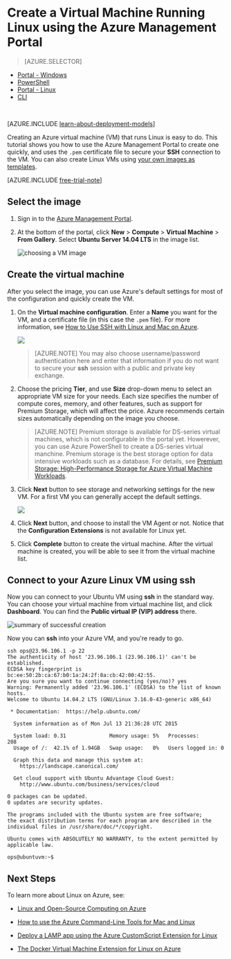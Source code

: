 <properties
	pageTitle="Create an Azure virtual machine running Linux in the Azure Management Portal | Azure"
	description="Use the Azure Management Portal to create an Azure virtual machine (VM) running Linux with the Azure resource groups."
	services="virtual-machines"
	documentationCenter=""
	authors="squillace"
	manager="timlt"
	editor="tysonn"
	tags="azure-resource-manager"/>

<tags
	ms.service="virtual-machines"
	ms.date="10/21/2015"
	wacn.date=""/>

# Create a Virtual Machine Running Linux using the Azure Management Portal

> [AZURE.SELECTOR]
- [Portal - Windows](/documentation/articles/virtual-machines-windows-tutorial-classic-portal)
- [PowerShell](/documentation/articles/virtual-machines-ps-create-preconfigure-windows-vms)
- [Portal - Linux](/documentation/articles/virtual-machines-linux-tutorial-portal-rm)
- [CLI](/documentation/articles/virtual-machines-linux-tutorial)

<br>

[AZURE.INCLUDE [learn-about-deployment-models](../includes/learn-about-deployment-models-classic-include.md)]

Creating an Azure virtual machine (VM) that runs Linux is easy to do. This tutorial shows you how to use the Azure Management Portal to create one quickly, and uses the `.pem` certificate file to secure your **SSH** connection to the VM. You can also create Linux VMs using [your own images as templates](/documentation/articles/virtual-machines-linux-create-upload-vhd).

[AZURE.INCLUDE [free-trial-note](../includes/free-trial-note.md)]

## Select the image

1. Sign in to the [Azure Management Portal](https://manage.windowsazure.cn).

2. At the bottom of the portal, click **New** > **Compute** > **Virtual Machine** > **From Gallery**. Select **Ubuntu Server 14.04 LTS** in the image list.

	![choosing a VM image](./media/virtual-machines-linux-tutorial-portal-rm/chooseubuntuvm.png)

## Create the virtual machine

After you select the image, you can use Azure's default settings for most of the configuration and quickly create the VM.

1. On the **Virtual machine configuration**. Enter a **Name** you want for the VM, and a certificate file (in this case the `.pem` file). For more information, see [How to Use SSH with Linux and Mac on Azure](/documentation/articles/virtual-machines-linux-use-ssh-key).

	![](./media/virtual-machines-linux-tutorial-portal-rm/step-1-thebasics.png)

	> [AZURE.NOTE] You may also choose username/password authentication here and enter that information if you do not want to secure your **ssh** session with a public and private key exchange.

2. Choose the pricing **Tier**, and use **Size** drop-down menu to select an appropriate VM size for your needs. Each size specifies the number of compute cores, memory, and other features, such as support for Premium Storage, which will affect the price. Azure recommends certain sizes automatically depending on the image you choose.

	>[AZURE.NOTE] Premium storage is available for DS-series virtual machines, which is not configurable in the portal yet. Howerever, you can use Azure PowerShell to create a DS-series virtual manchine. Premium storage is the best storage option for data intensive workloads such as a database. For details, see [Premium Storage: High-Performance Storage for Azure Virtual Machine Workloads](/documentation/articles/storage-premium-storage-preview-portal).

3. Click **Next** button to see storage and networking settings for the new VM. For a first VM you can generally accept the default settings.

	![](./media/virtual-machines-linux-tutorial-portal-rm/step-3-settings.png)

6. Click **Next** button, and choose to install the VM Agent or not. Notice that the **Configuration Extensions** is not available for Linux yet.

8. Click **Complete** button to create the virtual machine. After the virtual machine is created, you will be able to see it from the virtual machine list.

## Connect to your Azure Linux VM using **ssh**

Now you can connect to your Ubuntu VM using **ssh** in the standard way. You can choose your virtual machine from virtual machine list, and click **Dashboard**. You can find the **Public virtual IP (VIP) address** there.

![summary of successful creation](./media/virtual-machines-linux-tutorial-portal-rm/successresultwithip.png)

Now you can **ssh** into your Azure VM, and you're ready to go.

	ssh ops@23.96.106.1 -p 22
	The authenticity of host '23.96.106.1 (23.96.106.1)' can't be established.
	ECDSA key fingerprint is bc:ee:50:2b:ca:67:b0:1a:24:2f:8a:cb:42:00:42:55.
	Are you sure you want to continue connecting (yes/no)? yes
	Warning: Permanently added '23.96.106.1' (ECDSA) to the list of known hosts.
	Welcome to Ubuntu 14.04.2 LTS (GNU/Linux 3.16.0-43-generic x86_64)

	 * Documentation:  https://help.ubuntu.com/

	  System information as of Mon Jul 13 21:36:28 UTC 2015

	  System load: 0.31              Memory usage: 5%   Processes:       208
	  Usage of /:  42.1% of 1.94GB   Swap usage:   0%   Users logged in: 0

	  Graph this data and manage this system at:
	    https://landscape.canonical.com/

	  Get cloud support with Ubuntu Advantage Cloud Guest:
	    http://www.ubuntu.com/business/services/cloud

	0 packages can be updated.
	0 updates are security updates.

	The programs included with the Ubuntu system are free software;
	the exact distribution terms for each program are described in the
	individual files in /usr/share/doc/*/copyright.

	Ubuntu comes with ABSOLUTELY NO WARRANTY, to the extent permitted by
	applicable law.

	ops@ubuntuvm:~$

## Next Steps

To learn more about Linux on Azure, see:

- [Linux and Open-Source Computing on Azure](/documentation/articles/virtual-machines-linux-opensource)

- [How to use the Azure Command-Line Tools for Mac and Linux](/documentation/articles/virtual-machines-command-line-tools)

- [Deploy a LAMP app using the Azure CustomScript Extension for Linux](/documentation/articles/virtual-machines-linux-script-lamp)

- [The Docker Virtual Machine Extension for Linux on Azure](/documentation/articles/virtual-machines-docker-vm-extension)
